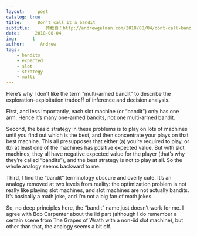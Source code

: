 ```yaml
---
layout:     post
catalog: true
title:      Don’t call it a bandit
subtitle:      转载自：http://andrewgelman.com/2018/08/04/dont-call-bandit/
date:      2018-08-04
img:      1
author:      Andrew
tags:
    - bandits
    - expected
    - slot
    - strategy
    - multi
---
```





Here’s why I don’t like the term “multi-armed bandit” to describe the exploration-exploitation tradeoff of inference and decision analysis.

First, and less importantly, each slot machine (or “bandit”) only has one arm. Hence it’s many one-armed bandits, not one multi-armed bandit.

Second, the basic strategy in these problems is to play on lots of machines until you find out which is the best, and then concentrate your plays on that best machine. This all presupposes that either (a) you’re required to play, or (b) at least one of the machines has positive expected value. But with slot machines, they all have negative expected value for the player (that’s why they’re called “bandits”), and the best strategy is not to play at all. So the whole analogy seems backward to me.

Third, I find the “bandit” terminology obscure and overly cute. It’s an analogy removed at two levels from reality: the optimization problem is not really like playing slot machines, and slot machines are not actually bandits. It’s basically a math joke, and I’m not a big fan of math jokes.

So, no deep principles here, the “bandit” name just doesn’t work for me. I agree with Bob Carpenter about the iid part (although I do remember a certain scene from The Grapes of Wrath with a non-iid slot machine), but other than that, the analogy seems a bit off.



